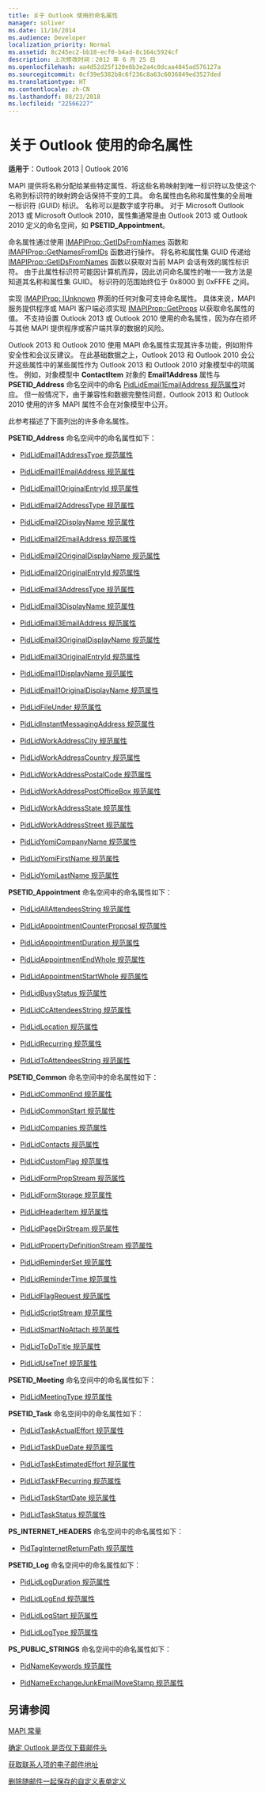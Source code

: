 ```yaml
---
title: 关于 Outlook 使用的命名属性
manager: soliver
ms.date: 11/16/2014
ms.audience: Developer
localization_priority: Normal
ms.assetid: 8c245ec2-bb18-ecf0-b4ad-8c164c5924cf
description: 上次修改时间：2012 年 6 月 25 日
ms.openlocfilehash: aa4d52d25f120e8b3e2a4c0dcaa4845ad576127a
ms.sourcegitcommit: 0cf39e5382b8c6f236c8a63c6036849ed3527ded
ms.translationtype: HT
ms.contentlocale: zh-CN
ms.lasthandoff: 08/23/2018
ms.locfileid: "22566227"
---
```

# <a name="about-named-properties-used-by-outlook"></a>关于 Outlook 使用的命名属性

  
  
**适用于**：Outlook 2013 | Outlook 2016 
  
MAPI 提供将名称分配给某些特定属性、将这些名称映射到唯一标识符以及使这个名称到标识符的映射跨会话保持不变的工具。 命名属性由名称和属性集的全局唯一标识符 (GUID) 标识。 名称可以是数字或字符串。 对于 Microsoft Outlook 2013 或 Microsoft Outlook 2010，属性集通常是由 Outlook 2013 或 Outlook 2010 定义的命名空间，如 **PSETID_Appointment**。 
  
命名属性通过使用 [IMAPIProp::GetIDsFromNames](imapiprop-getidsfromnames.md) 函数和 [IMAPIProp::GetNamesFromIDs](imapiprop-getnamesfromids.md) 函数进行操作。 将名称和属性集 GUID 传递给 [IMAPIProp::GetIDsFromNames](imapiprop-getidsfromnames.md) 函数以获取对当前 MAPI 会话有效的属性标识符。 由于此属性标识符可能因计算机而异，因此访问命名属性的唯一一致方法是知道其名称和属性集 GUID。 标识符的范围始终位于 0x8000 到 0xFFFE 之间。 
  
实现 [IMAPIProp: IUnknown](imapipropiunknown.md) 界面的任何对象可支持命名属性。 具体来说，MAPI 服务提供程序或 MAPI 客户端必须实现 [IMAPIProp::GetProps](imapiprop-getprops.md) 以获取命名属性的值。 不支持设置 Outlook 2013 或 Outlook 2010 使用的命名属性，因为存在损坏与其他 MAPI 提供程序或客户端共享的数据的风险。 
  
Outlook 2013 和 Outlook 2010 使用 MAPI 命名属性实现其许多功能，例如附件安全性和会议反建议。 在此基础数据之上，Outlook 2013 和 Outlook 2010 会公开这些属性中的某些属性作为 Outlook 2013 和 Outlook 2010 对象模型中的项属性。 例如，对象模型中 **ContactItem** 对象的 **Email1Address** 属性与 **PSETID_Address** 命名空间中的命名 [PidLidEmail1EmailAddress 规范属性](pidlidemail1emailaddress-canonical-property.md)对应。 但一般情况下，由于兼容性和数据完整性问题，Outlook 2013 和 Outlook 2010 使用的许多 MAPI 属性不会在对象模型中公开。 
  
此参考描述了下面列出的许多命名属性。
  
**PSETID_Address** 命名空间中的命名属性如下： 
  
- [PidLidEmail1AddressType 规范属性](pidlidemail1addresstype-canonical-property.md)
    
- [PidLidEmail1EmailAddress 规范属性](pidlidemail1emailaddress-canonical-property.md)
    
- [PidLidEmail1OriginalEntryId 规范属性](pidlidemail1originalentryid-canonical-property.md)
    
- [PidLidEmail2AddressType 规范属性](pidlidemail2addresstype-canonical-property.md)
    
- [PidLidEmail2DisplayName 规范属性](pidlidemail2displayname-canonical-property.md)
    
- [PidLidEmail2EmailAddress 规范属性](pidlidemail2emailaddress-canonical-property.md)
    
- [PidLidEmail2OriginalDisplayName 规范属性](pidlidemail2originaldisplayname-canonical-property.md)
    
- [PidLidEmail2OriginalEntryId 规范属性](pidlidemail2originalentryid-canonical-property.md)
    
- [PidLidEmail3AddressType 规范属性](pidlidemail3addresstype-canonical-property.md)
    
- [PidLidEmail3DisplayName 规范属性](pidlidemail3displayname-canonical-property.md)
    
- [PidLidEmail3EmailAddress 规范属性](pidlidemail3emailaddress-canonical-property.md)
    
- [PidLidEmail3OriginalDisplayName 规范属性](pidlidemail3originaldisplayname-canonical-property.md)
    
- [PidLidEmail3OriginalEntryId 规范属性](pidlidemail3originalentryid-canonical-property.md)
    
- [PidLidEmail1DisplayName 规范属性](pidlidemail1displayname-canonical-property.md)
    
- [PidLidEmail1OriginalDisplayName 规范属性](pidlidemail1originaldisplayname-canonical-property.md)
    
- [PidLidFileUnder 规范属性](pidlidfileunder-canonical-property.md)
    
- [PidLidInstantMessagingAddress 规范属性](pidlidinstantmessagingaddress-canonical-property.md)
    
- [PidLidWorkAddressCity 规范属性](pidlidworkaddresscity-canonical-property.md)
    
- [PidLidWorkAddressCountry 规范属性](pidlidworkaddresscountry-canonical-property.md)
    
- [PidLidWorkAddressPostalCode 规范属性](pidlidworkaddresspostalcode-canonical-property.md)
    
- [PidLidWorkAddressPostOfficeBox 规范属性](pidlidworkaddresspostofficebox-canonical-property.md)
    
- [PidLidWorkAddressState 规范属性](pidlidworkaddressstate-canonical-property.md)
    
- [PidLidWorkAddressStreet 规范属性](pidlidworkaddressstreet-canonical-property.md)
    
- [PidLidYomiCompanyName 规范属性](pidlidyomicompanyname-canonical-property.md)
    
- [PidLidYomiFirstName 规范属性](pidlidyomifirstname-canonical-property.md)
    
- [PidLidYomiLastName 规范属性](pidlidyomilastname-canonical-property.md)
    
**PSETID_Appointment** 命名空间中的命名属性如下： 
  
- [PidLidAllAttendeesString 规范属性](pidlidallattendeesstring-canonical-property.md)
    
- [PidLidAppointmentCounterProposal 规范属性](pidlidappointmentcounterproposal-canonical-property.md)
    
- [PidLidAppointmentDuration 规范属性](pidlidappointmentduration-canonical-property.md)
    
- [PidLidAppointmentEndWhole 规范属性](pidlidappointmentendwhole-canonical-property.md)
    
- [PidLidAppointmentStartWhole 规范属性](pidlidappointmentstartwhole-canonical-property.md)
    
- [PidLidBusyStatus 规范属性](pidlidbusystatus-canonical-property.md)
    
- [PidLidCcAttendeesString 规范属性](pidlidccattendeesstring-canonical-property.md)
    
- [PidLidLocation 规范属性](pidlidlocation-canonical-property.md)
    
- [PidLidRecurring 规范属性](pidlidrecurring-canonical-property.md)
    
- [PidLidToAttendeesString 规范属性](pidlidtoattendeesstring-canonical-property.md)
    
**PSETID_Common** 命名空间中的命名属性如下： 
  
- [PidLidCommonEnd 规范属性](pidlidcommonend-canonical-property.md)
    
- [PidLidCommonStart 规范属性](pidlidcommonstart-canonical-property.md)
    
- [PidLidCompanies 规范属性](pidlidcompanies-canonical-property.md)
    
- [PidLidContacts 规范属性](pidlidcontacts-canonical-property.md)
    
- [PidLidCustomFlag 规范属性](pidlidcustomflag-canonical-property.md)
    
- [PidLidFormPropStream 规范属性](pidlidformpropstream-canonical-property.md)
    
- [PidLidFormStorage 规范属性](pidlidformstorage-canonical-property.md)
    
- [PidLidHeaderItem 规范属性](pidlidheaderitem-canonical-property.md)
    
- [PidLidPageDirStream 规范属性](pidlidpagedirstream-canonical-property.md)
    
- [PidLidPropertyDefinitionStream 规范属性](pidlidpropertydefinitionstream-canonical-property.md)
    
- [PidLidReminderSet 规范属性](pidlidreminderset-canonical-property.md)
    
- [PidLidReminderTime 规范属性](pidlidremindertime-canonical-property.md)
    
- [PidLidFlagRequest 规范属性](pidlidflagrequest-canonical-property.md)
    
- [PidLidScriptStream 规范属性](pidlidscriptstream-canonical-property.md)
    
- [PidLidSmartNoAttach 规范属性](pidlidsmartnoattach-canonical-property.md)
    
- [PidLidToDoTitle 规范属性](pidlidtodotitle-canonical-property.md)
    
- [PidLidUseTnef 规范属性](pidlidusetnef-canonical-property.md)
    
**PSETID_Meeting** 命名空间中的命名属性如下： 
  
- [PidLidMeetingType 规范属性](pidlidmeetingtype-canonical-property.md)
    
**PSETID_Task** 命名空间中的命名属性如下： 
  
- [PidLidTaskActualEffort 规范属性](pidlidtaskactualeffort-canonical-property.md)
    
- [PidLidTaskDueDate 规范属性](pidlidtaskduedate-canonical-property.md)
    
- [PidLidTaskEstimatedEffort 规范属性](pidlidtaskestimatedeffort-canonical-property.md)
    
- [PidLidTaskFRecurring 规范属性](pidlidtaskfrecurring-canonical-property.md)
    
- [PidLidTaskStartDate 规范属性](pidlidtaskstartdate-canonical-property.md)
    
- [PidLidTaskStatus 规范属性](pidlidtaskstatus-canonical-property.md)
    
**PS_INTERNET_HEADERS** 命名空间中的命名属性如下： 
  
- [PidTagInternetReturnPath 规范属性](pidtaginternetreturnpath-canonical-property.md)
    
**PSETID_Log** 命名空间中的命名属性如下： 
  
- [PidLidLogDuration 规范属性](pidlidlogduration-canonical-property.md)
    
- [PidLidLogEnd 规范属性](pidlidlogend-canonical-property.md)
    
- [PidLidLogStart 规范属性](pidlidlogstart-canonical-property.md)
    
- [PidLidLogType 规范属性](pidlidlogtype-canonical-property.md)
    
**PS_PUBLIC_STRINGS** 命名空间中的命名属性如下： 
  
- [PidNameKeywords 规范属性](pidnamekeywords-canonical-property.md)
    
- [PidNameExchangeJunkEmailMoveStamp 规范属性](pidnameexchangejunkemailmovestamp-canonical-property.md)
    
## <a name="see-also"></a>另请参阅



[MAPI 常量](mapi-constants.md)
  
[确定 Outlook 是否仅下载邮件头](how-to-determine-if-outlook-downloaded-only-the-header-of-a-message.md)
  
[获取联系人项的电子邮件地址](how-to-get-the-email-address-of-a-contact-item.md)
  
[删除随邮件一起保存的自定义表单定义](how-to-remove-custom-form-definition-saved-with-a-message.md)

